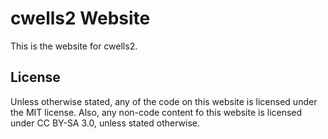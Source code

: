 # cwells2 Website
This is the website for cwells2.

## License
Unless otherwise stated, any of the code on this website is licensed under the MIT license. Also, any non-code content fo this website is licensed under CC BY-SA 3.0, unless stated otherwise.
